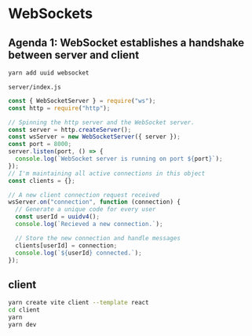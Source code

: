 # WebSockets

## Agenda 1: WebSocket establishes a handshake between server and client

```sh
yarn add uuid websocket
```

`server/index.js`

```js
const { WebSocketServer } = require("ws");
const http = require("http");

// Spinning the http server and the WebSocket server.
const server = http.createServer();
const wsServer = new WebSocketServer({ server });
const port = 8000;
server.listen(port, () => {
  console.log(`WebSocket server is running on port ${port}`);
});
// I'm maintaining all active connections in this object
const clients = {};

// A new client connection request received
wsServer.on("connection", function (connection) {
  // Generate a unique code for every user
  const userId = uuidv4();
  console.log(`Recieved a new connection.`);

  // Store the new connection and handle messages
  clients[userId] = connection;
  console.log(`${userId} connected.`);
});
```

<!-- Successful WebSocket server handshake

```sh
wget --server-response --header="Connection: Upgrade" --header="Upgrade: websocket" --header="Sec-WebSocket-Key: x3JJHMbDL1EzLkh9GBhXDw==" --header="Sec-WebSocket-Version: 13" http://127.0.0.1:8000/
```

- `--server-response`: Prints the HTTP server response headers.
- `--header="Connection: Upgrade"`: Adds the `Connection: Upgrade` header to the request.
- `--header="Upgrade: websocket"`: Adds the `Upgrade: websocket` header to the request.
- `--header="Sec-WebSocket-Key: x3JJHMbDL1EzLkh9GBhXDw=="`: Adds the `Sec-WebSocket-Key` header to the request (you can use any base64-encoded string).
- `--header="Sec-WebSocket-Version: 13"`: Adds the `Sec-WebSocket-Version: 13` header to the request. -->


## client

```sh
yarn create vite client --template react
cd client
yarn
yarn dev
```

